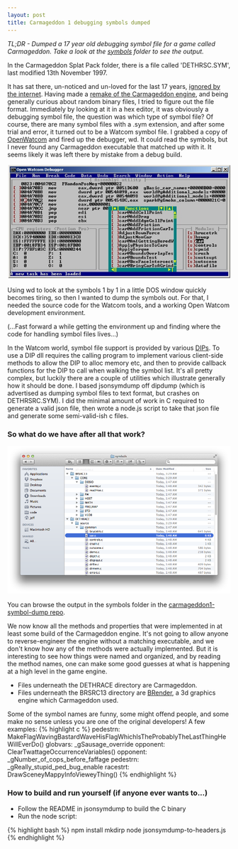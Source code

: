 ```yaml
---
layout: post
title: Carmageddon 1 debugging symbols dumped
---
```


_TL;DR - Dumped a 17 year old debugging symbol file for a game called Carmageddon. Take a look at the [symbols](https://github.com/jeff-1amstudios/carmageddon1-symbol-dump) folder to see the output._


In the Carmageddon Splat Pack folder, there is a file called 'DETHRSC.SYM', last modified 13th November 1997. 

It has sat there, un-noticed and un-loved for the last 17 years, [ignored by the internet](https://www.google.com/#q=DETHRSRC.SYM+-torrent). Having made a [remake of the Carmageddon engine](http://1amstudios.com/projects/openc1), and being generally curious about random binary files, I tried to figure out the file format.  Immediately by looking at it in a hex editor, it was obviously a debugging symbol file, the question was which type of symbol file?  Of course, there are many symbol files with a .sym extension, and after some trial and error, it turned out to be a Watcom symbol file.  I grabbed a copy of [OpenWatcom](http://www.openwatcom.org/) and fired up the debugger, wd. It could read the symbols, but I never found any Carmageddon executable that matched up with it. It seems likely it was left there by mistake from a debug build.

![](/img/watcom-debugger.jpg)

Using wd to look at the symbols 1 by 1 in a little DOS window quickly becomes tiring, so then I wanted to dump the symbols out. For that, I needed the source code for the Watcom tools, and a working Open Watcom development environment.

(...Fast forward a while getting the environment up and finding where the code for handling symbol files lives...)

In the Watcom world, symbol file support is provided by various [DIPs](http://www.openwatcom.org/index.php/Debugging_Format_Interoperability). To use a DIP dll requires the calling program to implement various client-side methods to allow the DIP to alloc memory etc, and then to provide callback functions for the DIP to call when walking the symbol list. It's all pretty complex, but luckily there are a couple of utilities which illustrate generally how it should be done.  I based jsonsymdump off dipdump (which is advertised as dumping symbol files to text format, but crashes on DETHRSRC.SYM). I did the minimal amount of work in C required to generate a valid json file, then wrote a node.js script to take that json file and generate some semi-valid-ish c files.

### So what do we have after all that work?

![](/img/c1-symbols-filesystem.png)

You can browse the output in the symbols folder in the [carmageddon1-symbol-dump repo](https://github.com/jeff-1amstudios/carmageddon1-symbol-dump).

We now know all the methods and properties that were implemented in at least some build of the Carmageddon engine.  It's not going to allow anyone to reverse-engineer the engine without a matching executable, and we don't know how any of the methods were actually implemented. But it is interesting to see how things were named and organized, and by reading the method names, one can make some good guesses at what is happening at a high level in the game engine.

 * Files underneath the DETHRACE directory are Carmageddon. 
 * Files underneath the BRSRC13 directory are  [BRender](http://en.wikipedia.org/wiki/Argonaut_Games#BRender), a 3d graphics engine which Carmageddon used.


Some of the symbol names are funny, some might offend people, and some make no sense unless you are one of the original developers! A few examples:
{% highlight c %}
pedestrn: MakeFlagWavingBastardWaveHisFlagWhichIsTheProbablyTheLastThingHeWillEverDo()
globvars: _gSausage_override
opponent: ClearTwattageOccurrenceVariables()
opponent: _gNumber_of_cops_before_faffage
pedestrn: _gReally_stupid_ped_bug_enable
racestrt: DrawSceneyMappyInfoVieweyThing()
{% endhighlight %}


### How to build and run yourself (if anyone ever wants to...) ###

 * Follow the README in jsonsymdump to build the C binary
 * Run the node script:
 
{% highlight bash %}
npm install mkdirp
node jsonsymdump-to-headers.js
{% endhighlight %}